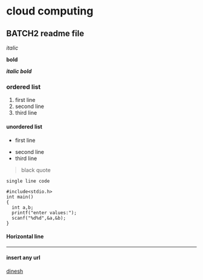 # cloud computing
## BATCH2  readme file

*italic*

**bold**

***italic bold***

### ordered list
1. first line
2. second line
3. third line

#### unordered list
- first line
+ second line
+ third line

> black quote

`single line code`
```
#include<stdio.h>
int main()
{
  int a,b;
  printf("enter values:");
  scanf("%d%d",&a,&b);
}
```
 #### Horizontal line
 --------------------

#### insert any url
[dinesh](file2.txt)
